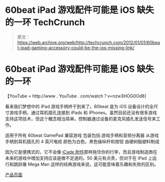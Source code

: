 # 60beat iPad 游戏配件可能是 iOS 缺失的一环 TechCrunch

> 原文：<https://web.archive.org/web/http://techcrunch.com/2012/01/01/60beat-ipad-gaming-accessory-could-be-the-ios-missing-link/>

# 60beat iPad 游戏配件可能是 iOS 缺失的一环

【YouTube = http://www . YouTube . com/watch？v=nzw3HOG0Od8]

看来我们梦想中的 iPad 游戏手柄终于到来了。60beat 是为 iOS 设备设计的全尺寸游戏手柄，通过耳机插孔连接到 iPads 和 iPhones。虽然目前还没有很多游戏支持这项技术，但这个概念相当简单。控制器通过设备的麦克风插孔发送信号来工作。

适用于所有 60beat GamePad 兼容游戏
包装包括:游戏手柄和音频分离器
从游戏手柄到耳机插孔的 4 英尺电缆
颜色为白色，黑色操纵杆和按钮
由硬树脂塑料制成

因为它是便携式的，它不会像 [iCade 附件](https://web.archive.org/web/20230204093613/https://techcrunch.com/2011/06/14/review-thinkgeek-icade-ipad-arcade-game/)那样拖住你的行李，而且游戏制造商在未来的游戏中增加支持应该是微不足道的。50 美元有点贵，但对于在 iPad 上运行和跳跃像 Mega Man 这样的经典游戏来说，这可能意味着乐趣和失败的区别。

[产品页面](https://web.archive.org/web/20230204093613/http://www.60beat.com/category_s/76.htm)